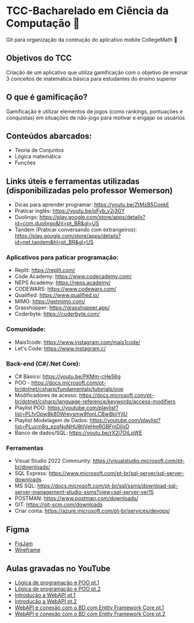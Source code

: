 # TCC-Bacharelado em Ciência da Computação :book:
Git para organização da contrução do aplicativo mobile CollegeMath :iphone:

## Objetivos do TCC

Criação de um aplicativo que utiliza gamificação com o objetivo de ensinar 3 conceitos de matemática básica para estudantes do ensino superior

## O que é gamificação?

Gamificação é utilizar elementos de jogos (como rankings, pontuações e conquistas) em situações de não-jogo para motivar e engajar os usuários

## Conteúdos abarcados:

- Teoria de Conjuntos
- Lógica matemática
- Funções

## Links úteis e ferramentas utilizadas (disponibilizadas pelo professor Wemerson)
- Dicas para aprender programar: https://youtu.be/ZtMzB5CoekE
- Praticar inglês: https://youtu.be/pFyb_v2j3GY
- Duolingo: https://play.google.com/store/apps/details?id=com.duolingo&hl=pt_BR&gl=US
- Tandem (Praticar conversando com extrangeiros): https://play.google.com/store/apps/details?id=net.tandem&hl=pt_BR&gl=US


### Aplicativos para paticar programação:
- Replit: https://replit.com/
- Code Academy: https://www.codecademy.com/
- NEPS Academy: https://neps.academy/
- CODEWARS: https://www.codewars.com/
- Qualified: https://www.qualified.io/
- MIMO: https://getmimo.com/
- Grasshopper: https://grasshopper.app/
- Coderbyte: https://coderbyte.com/

### Comunidade:

- Mais1code:  https://www.instagram.com/mais1code/
- Let's Code: https://www.instagram.c/

### Back-end (C#/.Net Core):

- C# Básico: https://youtu.be/PKMm-cHe56g
- POO - https://docs.microsoft.com/pt-br/dotnet/csharp/fundamentals/tutorials/oop
- Modificadores de acesso: https://docs.microsoft.com/pt-br/dotnet/csharp/language-reference/keywords/access-modifiers
- Playlist POO: https://youtube.com/playlist?list=PLfvOpw8k80Wreysmw8fonLCBw8kiiYjIU
- Playlist Modelagem de Dados: https://youtube.com/playlist?list=PLucm8g_ezqNoNHU8tjVeHmRGBFnjDIlxD
- Banco de dados/SQL: https://youtu.be/rX2I7OjLqWE

### Ferramentas
- Visual Studio 2022 Community: https://visualstudio.microsoft.com/pt-br/downloads/
- SQL Express: https://www.microsoft.com/pt-br/sql-server/sql-server-downloads
- MS SQL: https://docs.microsoft.com/pt-br/sql/ssms/download-sql-server-management-studio-ssms?view=sql-server-ver15
- POSTMAN: https://www.postman.com/downloads/
- GIT: https://git-scm.com/downloads
- Criar conta: https://azure.microsoft.com/pt-br/services/devops/

## Figma
- [FigJam](https://www.figma.com/file/afFgCK9uTFLcOwqdtek5CH/CollegeMath)
- [Wireframe](https://www.figma.com/file/WxX5SQ5hK9OouGBDO2G9EQ/CollegeMath)

## Aulas gravadas no YouTube
- [Lógica de programação e POO pt.1](https://youtu.be/t_YZjhWl1Uk)
- [Lógica de programação e POO pt.2](https://youtu.be/juUgu8t-hjI)
- [Introdução a WebAPI pt.1](https://youtu.be/FqqwNULELLo)
- [Introdução a WebAPI pt.2](https://youtu.be/J1LoWISN6TI)
- [WebAPI e conexão com o BD com Entity Framework Core pt.1](https://youtu.be/Cld4xVxY3CU)
- [WebAPI e conexão com o BD com Entity Framework Core pt.2](https://youtu.be/PWoMecAYqSs)